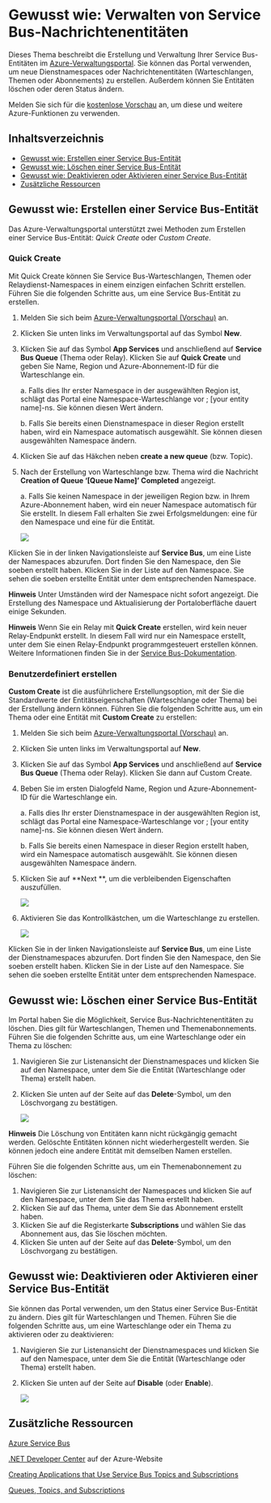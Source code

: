 <properties linkid="service-bus-manage-messaging-entitites" urlDisplayName="Traffic Manager" pageTitle="Manage Service Bus Messaging Entities - Azure" metaKeywords="" description="Learn how to create and manage your Service Bus entities using the Azure Management Portal." metaCanonical="" disqusComments="1" umbracoNaviHide="1" services="service-bus" documentationCenter="" title="How to Manage Service Bus Messaging Entities" authors="" solutions="" />

Gewusst wie: Verwalten von Service Bus-Nachrichtenentitäten
===========================================================

Dieses Thema beschreibt die Erstellung und Verwaltung Ihrer Service Bus-Entitäten im [Azure-Verwaltungsportal](http://manage.windowsazure.com). Sie können das Portal verwenden, um neue Dienstnamespaces oder Nachrichtenentitäten (Warteschlangen, Themen oder Abonnements) zu erstellen. Außerdem können Sie Entitäten löschen oder deren Status ändern.

Melden Sie sich für die [kostenlose Vorschau](https://account.windowsazure.com/PreviewFeatures) an, um diese und weitere Azure-Funktionen zu verwenden.

Inhaltsverzeichnis
------------------

-   [Gewusst wie: Erstellen einer Service Bus-Entität](#create)
-   [Gewusst wie: Löschen einer Service Bus-Entität](#delete)
-   [Gewusst wie: Deaktivieren oder Aktivieren einer Service Bus-Entität](#disableenable)
-   [Zusätzliche Ressourcen](#seealso)

Gewusst wie: Erstellen einer Service Bus-Entität
------------------------------------------------

Das Azure-Verwaltungsportal unterstützt zwei Methoden zum Erstellen einer Service Bus-Entität: *Quick Create* oder *Custom Create*.

### Quick Create

Mit Quick Create können Sie Service Bus-Warteschlangen, Themen oder Relaydienst-Namespaces in einem einzigen einfachen Schritt erstellen. Führen Sie die folgenden Schritte aus, um eine Service Bus-Entität zu erstellen.

1.  Melden Sie sich beim [Azure-Verwaltungsportal (Vorschau)](http://manage.windowsazure.com) an.
2.  Klicken Sie unten links im Verwaltungsportal auf das Symbol **New**.
3.  Klicken Sie auf das Symbol **App Services** und anschließend auf **Service Bus Queue** (Thema oder Relay). Klicken Sie auf **Quick Create** und geben Sie Name, Region und Azure-Abonnement-ID für die Warteschlange ein.

    a. Falls dies Ihr erster Namespace in der ausgewählten Region ist, schlägt das Portal eine Namespace-Warteschlange vor ; [your entity name]-ns. Sie können diesen Wert ändern.

    b. Falls Sie bereits einen Dienstnamespace in dieser Region erstellt haben, wird ein Namespace automatisch ausgewählt. Sie können diesen ausgewählten Namespace ändern.

4.  Klicken Sie auf das Häkchen neben **create a new queue** (bzw. Topic).
5.  Nach der Erstellung von Warteschlange bzw. Thema wird die Nachricht **Creation of Queue ‘[Queue Name]’ Completed** angezeigt.

    a. Falls Sie keinen Namespace in der jeweiligen Region bzw. in Ihrem Azure-Abonnement haben, wird ein neuer Namespace automatisch für Sie erstellt. In diesem Fall erhalten Sie zwei Erfolgsmeldungen: eine für den Namespace und eine für die Entität.

    ![](./media/service-bus-manage-message-entities/QueueQuickCreate.png)

Klicken Sie in der linken Navigationsleiste auf **Service Bus**, um eine Liste der Namespaces abzurufen. Dort finden Sie den Namespace, den Sie soeben erstellt haben. Klicken Sie in der Liste auf den Namespace. Sie sehen die soeben erstellte Entität unter dem entsprechenden Namespace.

**Hinweis** Unter Umständen wird der Namespace nicht sofort angezeigt. Die Erstellung des Namespace und Aktualisierung der Portaloberfläche dauert einige Sekunden.

**Hinweis** Wenn Sie ein Relay mit **Quick Create** erstellen, wird kein neuer Relay-Endpunkt erstellt. In diesem Fall wird nur ein Namespace erstellt, unter dem Sie einen Relay-Endpunkt programmgesteuert erstellen können. Weitere Informationen finden Sie in der [Service Bus-Dokumentation](http://www.windowsazure.com/en-us/develop/net/how-to-guides/service-bus-relay/).

### Benutzerdefiniert erstellen

**Custom Create** ist die ausführlichere Erstellungsoption, mit der Sie die Standardwerte der Entitätseigenschaften (Warteschlange oder Thema) bei der Erstellung ändern können. Führen Sie die folgenden Schritte aus, um ein Thema oder eine Entität mit **Custom Create** zu erstellen:

1.  Melden Sie sich beim [Azure-Verwaltungsportal (Vorschau)](http://manage.windowsazure.com) an.
2.  Klicken Sie unten links im Verwaltungsportal auf **New**.
3.  Klicken Sie auf das Symbol **App Services** und anschließend auf **Service Bus Queue** (Thema oder Relay). Klicken Sie dann auf Custom Create.
4.  Beben Sie im ersten Dialogfeld Name, Region und Azure-Abonnement-ID für die Warteschlange ein.

    a. Falls dies Ihr erster Dienstnamespace in der ausgewählten Region ist, schlägt das Portal eine Namespace-Warteschlange vor ; [your entity name]-ns. Sie können diesen Wert ändern.

    b. Falls Sie bereits einen Namespace in dieser Region erstellt haben, wird ein Namespace automatisch ausgewählt. Sie können diesen ausgewählten Namespace ändern.

5.  Klicken Sie auf **Next \*\*, um die verbleibenden Eigenschaften auszufüllen.

    ![](./media/service-bus-manage-message-entities/AddQueue1.png)

6.  Aktivieren Sie das Kontrollkästchen, um die Warteschlange zu erstellen.

    ![](./media/service-bus-manage-message-entities/ConfigureQueue.png)

Klicken Sie in der linken Navigationsleiste auf **Service Bus**, um eine Liste der Dienstnamespaces abzurufen. Dort finden Sie den Namespace, den Sie soeben erstellt haben. Klicken Sie in der Liste auf den Namespace. Sie sehen die soeben erstellte Entität unter dem entsprechenden Namespace.

Gewusst wie: Löschen einer Service Bus-Entität
----------------------------------------------

Im Portal haben Sie die Möglichkeit, Service Bus-Nachrichtenentitäten zu löschen. Dies gilt für Warteschlangen, Themen und Themenabonnements. Führen Sie die folgenden Schritte aus, um eine Warteschlange oder ein Thema zu löschen:

1.  Navigieren Sie zur Listenansicht der Dienstnamespaces und klicken Sie auf den Namespace, unter dem Sie die Entität (Warteschlange oder Thema) erstellt haben.
2.  Klicken Sie unten auf der Seite auf das **Delete**-Symbol, um den Löschvorgang zu bestätigen.

    ![](./media/service-bus-manage-message-entities/DeleteEntity.png)

**Hinweis** Die Löschung von Entitäten kann nicht rückgängig gemacht werden. Gelöschte Entitäten können nicht wiederhergestellt werden. Sie können jedoch eine andere Entität mit demselben Namen erstellen.

Führen Sie die folgenden Schritte aus, um ein Themenabonnement zu löschen:

1.  Navigieren Sie zur Listenansicht der Namespaces und klicken Sie auf den Namespace, unter dem Sie das Thema erstellt haben.
2.  Klicken Sie auf das Thema, unter dem Sie das Abonnement erstellt haben.
3.  Klicken Sie auf die Registerkarte **Subscriptions** und wählen Sie das Abonnement aus, das Sie löschen möchten.
4.  Klicken Sie unten auf der Seite auf das **Delete**-Symbol, um den Löschvorgang zu bestätigen.

Gewusst wie: Deaktivieren oder Aktivieren einer Service Bus-Entität
-------------------------------------------------------------------

Sie können das Portal verwenden, um den Status einer Service Bus-Entität zu ändern. Dies gilt für Warteschlangen und Themen. Führen Sie die folgenden Schritte aus, um eine Warteschlange oder ein Thema zu aktivieren oder zu deaktivieren:

1.  Navigieren Sie zur Listenansicht der Dienstnamespaces und klicken Sie auf den Namespace, unter dem Sie die Entität (Warteschlange oder Thema) erstellt haben.
2.  Klicken Sie unten auf der Seite auf **Disable** (oder **Enable**).

    ![](./media/service-bus-manage-message-entities/DisableEnable.png)

Zusätzliche Ressourcen
----------------------

[Azure Service Bus](http://go.microsoft.com/fwlink/?LinkId=266834)

[.NET Developer Center](http://go.microsoft.com/fwlink/?LinkID=262187) auf der Azure-Website

[Creating Applications that Use Service Bus Topics and Subscriptions](http://go.microsoft.com/fwlink/?LinkId=264293)

[Queues, Topics, and Subscriptions](http://go.microsoft.com/fwlink/?LinkId=264291)

